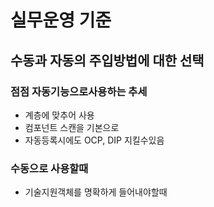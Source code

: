 # 실무운영 기준
## 수동과 자동의 주입방법에 대한 선택
### 점점 자동기능으로사용하는 추세
* 계층에 맞추어 사용
* 컴포넌트 스캔을 기본으로 
* 자동등록시에도 OCP, DIP 지킬수있음 

### 수동으로 사용할때

* 기술지원객체를 명확하게 들어내야할때
